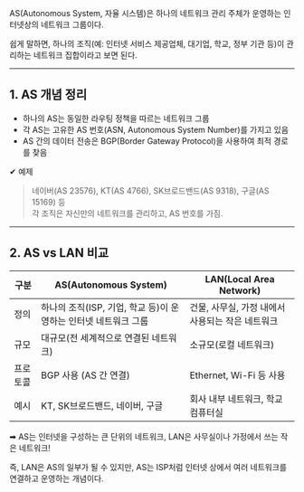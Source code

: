 AS(Autonomous System, 자율 시스템)은 하나의 네트워크 관리 주체가 운영하는 인터넷상의 네트워크 그룹이다.  

쉽게 말하면, 하나의 조직(예: 인터넷 서비스 제공업체, 대기업, 학교, 정부 기관 등)이 관리하는 네트워크 집합이라고 보면 된다.  

---

## 1. AS 개념 정리
- 하나의 AS는 동일한 라우팅 정책을 따르는 네트워크 그룹  
- 각 AS는 고유한 AS 번호(ASN, Autonomous System Number)를 가지고 있음  
- AS 간의 데이터 전송은 BGP(Border Gateway Protocol)을 사용하여 최적 경로를 찾음  

✔ 예제  
> 네이버(AS 23576), KT(AS 4766), SK브로드밴드(AS 9318), 구글(AS 15169) 등  
> 각 조직은 자신만의 네트워크를 관리하고, AS 번호를 가짐.

---

## 2. AS vs LAN 비교
| 구분 | AS(Autonomous System) | LAN(Local Area Network) |
|------|--------------------|------------------|
| 정의 | 하나의 조직(ISP, 기업, 학교 등)이 운영하는 인터넷 네트워크 그룹 | 건물, 사무실, 가정 내에서 사용되는 작은 네트워크 |
| 규모 | 대규모(전 세계적으로 연결된 네트워크) | 소규모(로컬 네트워크) |
| 프로토콜 | BGP 사용 (AS 간 연결) | Ethernet, Wi-Fi 등 사용 |
| 예시 | KT, SK브로드밴드, 네이버, 구글 | 회사 내부 네트워크, 학교 컴퓨터실 |

➡ AS는 인터넷을 구성하는 큰 단위의 네트워크, LAN은 사무실이나 가정에서 쓰는 작은 네트워크!  

즉, LAN은 AS의 일부가 될 수 있지만, AS는 ISP처럼 인터넷 상에서 여러 네트워크를 연결하고 운영하는 개념이다. 
